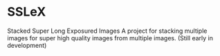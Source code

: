 # SSLeX
Stacked Super Long Exposured Images
A project for stacking multiple images for super high quality images from multiple images.
(Still early in development)

